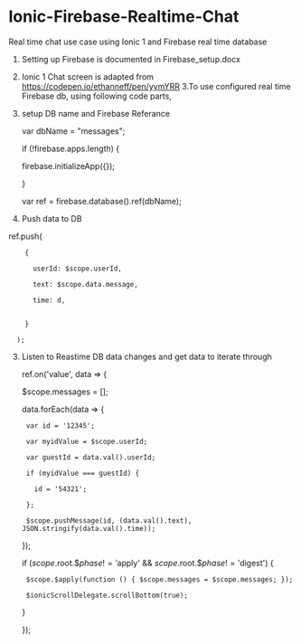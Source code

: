 # Ionic-Firebase-Realtime-Chat
Real time chat use case using Ionic 1 and Firebase real time database
1. Setting up Firebase is documented in Firebase_setup.docx
2. Ionic 1 Chat screen is adapted from https://codepen.io/ethanneff/pen/yymYRR
3.To use configured real time Firebase db, using following code parts,
  1. setup DB name and Firebase Referance
  
     var dbName = "messages";
     
     if (!firebase.apps.length) {
     
       firebase.initializeApp({});
       
     }
     
     var ref = firebase.database().ref(dbName);
     
    
  2. Push data to DB
  
   ref.push(
   
        {
        
          userId: $scope.userId,
          
          text: $scope.data.message,
          
          time: d,
          

        }
        
      );
  3. Listen to Reastime DB data changes and get data to iterate through
  
     ref.on('value', data => {
     
        $scope.messages = [];
        

        data.forEach(data => {
        
          var id = '12345';
          
          var myidValue = $scope.userId;
          
          var guestId = data.val().userId;
          
          if (myidValue === guestId) {
          
            id = '54321';
            
          };
          
          $scope.pushMessage(id, (data.val().text), JSON.stringify(data.val().time));
          
        });
        
        if ($scope.$root.$$phase != '$apply' && $scope.$root.$$phase != '$digest') {
        
          $scope.$apply(function () { $scope.messages = $scope.messages; });
          
          $ionicScrollDelegate.scrollBottom(true);
          
        }
        

      });
